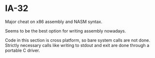 # IA-32

Major cheat on x86 assembly and NASM syntax.

Seems to be the best option for writing assembly nowadays.

Code in this section is cross platform, so bare system calls are not done. Strictly necessary calls like writing to stdout and exit are done through a portable C driver.
